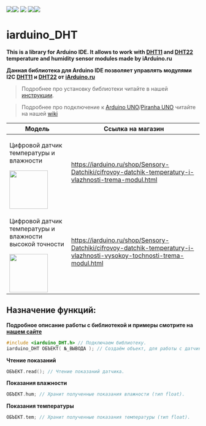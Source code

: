 [![](https://iarduino.ru/img/logo.svg)](https://iarduino.ru)[![](https://wiki.iarduino.ru/img/git-shop.svg?3)](https://iarduino.ru) [![](https://wiki.iarduino.ru/img/git-wiki.svg?2)](https://wiki.iarduino.ru) [![](https://wiki.iarduino.ru/img/git-lesson.svg?2)](https://lesson.iarduino.ru)[![](https://wiki.iarduino.ru/img/git-forum.svg?2)](http://forum.trema.ru)

# iarduino\_DHT

**This is a library for Arduino IDE. It allows to work with [DHT11](https://iarduino.ru/shop/Sensory-Datchiki/cifrovoy-datchik-temperatury-i-vlazhnosti-trema-modul.html) and [DHT22](https://iarduino.ru/shop/Sensory-Datchiki/cifrovoy-datchik-temperatury-i-vlazhnosti-vysokoy-tochnosti-trema-modul.html) temperature and humidity sensor modules made by iArduino.ru**

**Данная библиотека для Arduino IDE позволяет управлять модулями I2C [DHT11](https://iarduino.ru/shop/Sensory-Datchiki/cifrovoy-datchik-temperatury-i-vlazhnosti-trema-modul.html) и [DHT22](https://iarduino.ru/shop/Sensory-Datchiki/cifrovoy-datchik-temperatury-i-vlazhnosti-vysokoy-tochnosti-trema-modul.html) от [iArduino.ru](https://iarduino.ru)**

> Подробнее про установку библиотеки читайте в нашей [инструкции](https://wiki.iarduino.ru/page/Installing_libraries/).

> Подробнее про подключение к [Arduino UNO](https://iarduino.ru/shop/boards/arduino-uno-r3.html)/[Piranha UNO](https://iarduino.ru/shop/boards/piranha-uno-r3.html) читайте на нашей [wiki](https://wiki.iarduino.ru/page/cifrovoy-datchik-temperatury-i-vlazhnosti/#h3_3)


| Модель | Ссылка на магазин |
|---|---|
| <p>Цифровой датчик температуры и влажности</p> <img src="https://wiki.iarduino.ru/img/resources/609/609.svg" width="100px"></img>| https://iarduino.ru/shop/Sensory-Datchiki/cifrovoy-datchik-temperatury-i-vlazhnosti-trema-modul.html |
| <p>Цифровой датчик температуры и влажности высокой точности</p> <img src="https://wiki.iarduino.ru/img/resources/619/619.svg" width="100px"></img>| https://iarduino.ru/shop/Sensory-Datchiki/cifrovoy-datchik-temperatury-i-vlazhnosti-vysokoy-tochnosti-trema-modul.html |


## Назначение функций:

**Подробное описание работы с библиотекой и примеры смотрите на [нашем сайте](https://wiki.iarduino.ru/page/cifrovoy-datchik-temperatury-i-vlazhnosti/#h3_6)**

```C++
#include <iarduino_DHT.h> // Подключаем библиотеку.
iarduino_DHT ОБЪЕКТ( №_ВЫВОДА ); // Создаём объект, для работы с датчиком.
```


**Чтение показаний** 

```C++
ОБЪЕКТ.read(); // Чтение показаний датчика.
```

**Показания влажности** 

```C++
ОБЪЕКТ.hum; // Хранит полученные показания влажности (тип float).
```

**Показания температуры** 

```C++
ОБЪЕКТ.tem; // Хранит полученные показания температуры (тип float).
```

